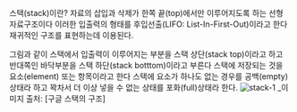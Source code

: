 스택(stack)이란? 
자료의 삽입과 삭제가 한쪽 끝(top)에서만 이루어지도록 하는 선형 자료구조이다
이러한 입출력의 형태를 후입선출(LIFO: List-In-First-Out)이라고 한다 
재귀적인 구조를 표현하는데 이용된다.




그림과 같이 스택에서 입출력이 이루어지는 부분을 스택 상단(stack top)이라고 하고 반대쪽인 바닥부분을 스택 하단(stack botttom)이라고 부른다 스택에 저장되는 것을 요소(element)
또는 항목이라고 한다 스택에 요소가 하나도 없는 경우를 공백(empty)상태라 하고 꽉차서 더 이상 넣을 수 없는 상태를 포화(full)상태라 한다.
![stack-1](https://github.com/user-attachments/assets/c05b1dcc-91bf-439c-84c0-e9da0a354fab)
_이미지 출처: [구글 스택의 구조]
